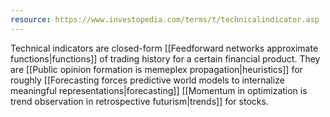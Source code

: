 ```yaml
---
resource: https://www.investopedia.com/terms/t/technicalindicator.asp
---
```


Technical indicators are closed-form [[Feedforward networks approximate functions|functions]] of trading history for a certain financial product. They are [[Public opinion formation is memeplex propagation|heuristics]] for roughly [[Forecasting forces predictive world models to internalize meaningful representations|forecasting]] [[Momentum in optimization is trend observation in retrospective futurism|trends]] for stocks.